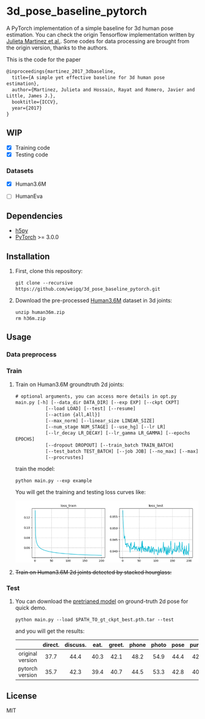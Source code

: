 # 3d_pose_baseline_pytorch

A PyTorch implementation of a simple baseline for 3d human pose estimation.
You can check the origin Tensorflow implementation written by [Julieta Martinez et al.](https://github.com/una-dinosauria/3d-pose-baseline).
Some codes for data processing are brought from the origin version, thanks to the authors.

<!-- ![demo](./img/demo.jpg) -->

This is the code for the paper

```
@inproceedings{martinez_2017_3dbaseline,
  title={A simple yet effective baseline for 3d human pose estimation},
  author={Martinez, Julieta and Hossain, Rayat and Romero, Javier and Little, James J.},
  booktitle={ICCV},
  year={2017}
}
```

## WIP


 - [x] Training code
 - [x] Testing code

### Datasets

 - [x] Human3.6M
 - [ ] HumanEva


## Dependencies

* [h5py](http://www.h5py.org/)
* [PyTorch](http://pytorch.org/) >= 3.0.0

## Installation

1. First, clone this repository:
    ```
    git clone --recursive https://github.com/weigq/3d_pose_baseline_pytorch.git
    ```
2. Download the pre-processed [Human3.6M](https://drive.google.com/file/d/11l53VgNPDxV5EZP-GhyGlMAX5pWsN7WH/view?usp=sharing) dataset in 3d joints:
    ```
    unzip human36m.zip
    rm h36m.zip
    ```

## Usage

### Data preprocess

### Train

1. Train on Human3.6M groundtruth 2d joints:
    ```
    # optional arguments, you can access more details in opt.py
    main.py [-h] [--data_dir DATA_DIR] [--exp EXP] [--ckpt CKPT]
               [--load LOAD] [--test] [--resume]
               [--action {all,All}]
               [--max_norm] [--linear_size LINEAR_SIZE]
               [--num_stage NUM_STAGE] [--use_hg] [--lr LR]
               [--lr_decay LR_DECAY] [--lr_gamma LR_GAMMA] [--epochs EPOCHS]
               [--dropout DROPOUT] [--train_batch TRAIN_BATCH]
               [--test_batch TEST_BATCH] [--job JOB] [--no_max] [--max]
               [--procrustes]
    ```
    train the model:
    ```
    python main.py --exp example
    ```

    You will get the training and testing loss curves like:

    ![log](./img/log_gt.png)

2. ~~Train on Human3.6M 2d joints detected by stacked hourglass:~~
    <!-- ``` -->

    <!-- ``` -->

    <!-- You will get the training and testing loss curves like: -->

    <!-- ![log](./img/log_ft.png) -->

### Test

1. You can download the [pretrianed model](https://drive.google.com/file/d/1NUY8oZoLKY9DP63Jg_ZE96_DEJKiVvRp/view?usp=sharing) on ground-truth 2d pose for quick demo.

    ```
    python main.py --load $PATH_TO_gt_ckpt_best.pth.tar --test
    ```
    and you will get the results:

    |  | direct. | discuss. | eat. | greet. | phone | photo | pose | purch. | sit | sitd. | somke | wait | walkd. | walk | walkT | avg |
    | :--: | :--: | :--: | :--: | :--: |  :--: | :--: | :--: | :--: | :--: | :--: | :--: | :--: | :--: | :--: | :--: | :--: |
    | original version | 37.7 | 44.4 | 40.3 | 42.1 | 48.2 | 54.9 | 44.4 | 42.1 | 54.6 | 58.0 | 45.1 | 46.4 | 47.6 | 36.4 | 40.4 | 45.5|
    | pytorch version | 35.7 | 42.3 | 39.4 | 40.7 | 44.5 | 53.3 | 42.8 | 40.1 | 52.5 | 53.9 | 42.8 | 43.1 | 44.1 | 33.4 | 36.3 | 43.5 |

## License
MIT
